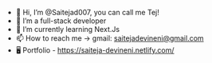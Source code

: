- 👋 Hi, I’m @Saitejad007, you can call me Tej!
- 👀 I’m a full-stack developer
- 🌱 I’m currently learning Next.Js
- 📫 How to reach me -> gmail: saitejadevineni@gmail.com
- 🖥️ Portfolio - https://saiteja-devineni.netlify.com/

<!---
Saitejad007/Saitejad007 is a ✨ special ✨ repository because its `README.md` (this file) appears on your GitHub profile.
You can click the Preview link to take a look at your changes.
--->
